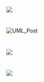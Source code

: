 #
![](https://github-production-user-asset-6210df.s3.amazonaws.com/133832093/251280791-3740369d-b382-4a1c-8f59-cbe4172c878b.png)

#
![UML_Post](https://github-production-user-asset-6210df.s3.amazonaws.com/133832093/251296103-a7345eae-3a80-4d11-9b9d-a619593c1694.png)

#
![](https://github-production-user-asset-6210df.s3.amazonaws.com/133832093/251292481-231b94c0-9043-4486-b865-2cab209bfa63.png)

#
![](https://github-production-user-asset-6210df.s3.amazonaws.com/133832093/251294555-9bc7d322-a5ef-4062-9950-db78874a03b3.png)
